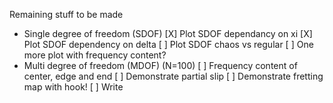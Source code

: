 Remaining stuff to be made
- Single degree of freedom (SDOF)
  [X] Plot SDOF dependancy on xi
  [X] Plot SDOF dependency on delta
  [ ] Plot SDOF chaos vs regular
  [ ] One more plot with frequency content?
- Multi degree of freedom (MDOF) (N=100)
  [ ] Frequency content of center, edge and end
  [ ] Demonstrate partial slip
  [ ] Demonstrate fretting map with hook!
  [ ] Write
